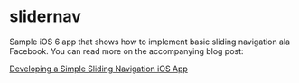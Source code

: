 slidernav
=========

Sample iOS 6 app that shows how to implement basic sliding navigation ala Facebook. You can read more on the accompanying blog post:

[Developing a Simple Sliding Navigation iOS App](http://codebrane.com/blog/2013/08/26/developing-a-simple-ios-sliding-navigation-app/)
